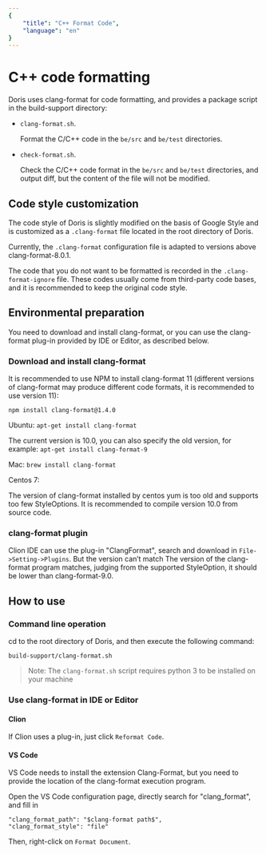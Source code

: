 ```yaml
---
{
    "title": "C++ Format Code",
    "language": "en"
}
---
```


<!-- 
Licensed to the Apache Software Foundation (ASF) under one
or more contributor license agreements.  See the NOTICE file
distributed with this work for additional information
regarding copyright ownership.  The ASF licenses this file
to you under the Apache License, Version 2.0 (the
"License"); you may not use this file except in compliance
with the License.  You may obtain a copy of the License at

  http://www.apache.org/licenses/LICENSE-2.0

Unless required by applicable law or agreed to in writing,
software distributed under the License is distributed on an
"AS IS" BASIS, WITHOUT WARRANTIES OR CONDITIONS OF ANY
KIND, either express or implied.  See the License for the
specific language governing permissions and limitations
under the License.
-->

# C++ code formatting

Doris uses clang-format for code formatting, and provides a package script in the build-support directory:

* `clang-format.sh`.

    Format the C/C++ code in the `be/src` and `be/test` directories.

* `check-format.sh`.

    Check the C/C++ code format in the `be/src` and `be/test` directories, and output diff, but the content of the file will not be modified.

## Code style customization

The code style of Doris is slightly modified on the basis of Google Style and is customized as a `.clang-format` file located in the root directory of Doris.

Currently, the `.clang-format` configuration file is adapted to versions above clang-format-8.0.1.

The code that you do not want to be formatted is recorded in the `.clang-format-ignore` file. These codes usually come from third-party code bases, and it is recommended to keep the original code style.

## Environmental preparation

You need to download and install clang-format, or you can use the clang-format plug-in provided by IDE or Editor, as described below.

### Download and install clang-format

It is recommended to use NPM to install clang-format 11 (different versions of clang-format may produce different code formats, it is recommended to use version 11):

`npm install clang-format@1.4.0`

Ubuntu: `apt-get install clang-format`

The current version is 10.0, you can also specify the old version, for example: `apt-get install clang-format-9`

Mac: `brew install clang-format`

Centos 7:

The version of clang-format installed by centos yum is too old and supports too few StyleOptions. It is recommended to compile version 10.0 from source code.

### clang-format plugin

Clion IDE can use the plug-in "ClangFormat", search and download in `File->Setting->Plugins`. But the version can’t match
The version of the clang-format program matches, judging from the supported StyleOption, it should be lower than clang-format-9.0.

## How to use

### Command line operation

cd to the root directory of Doris, and then execute the following command:

`build-support/clang-format.sh`

> Note: The `clang-format.sh` script requires python 3 to be installed on your machine

### Use clang-format in IDE or Editor

#### Clion

If Clion uses a plug-in, just click `Reformat Code`.

#### VS Code

VS Code needs to install the extension Clang-Format, but you need to provide the location of the clang-format execution program.

Open the VS Code configuration page, directly search for "clang_format", and fill in

```
"clang_format_path": "$clang-format path$",
"clang_format_style": "file"
```

Then, right-click on `Format Document`.

